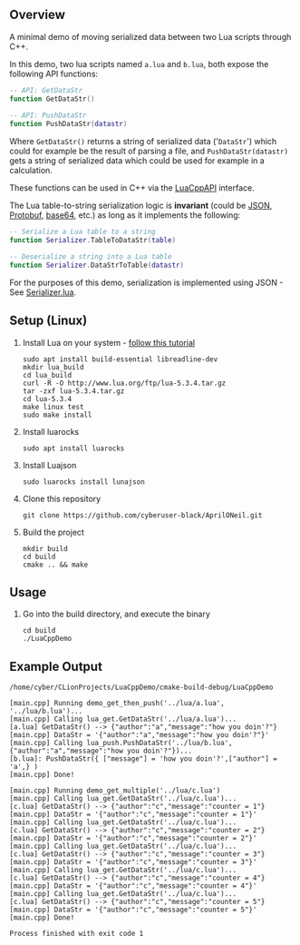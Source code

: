 ## Overview
A minimal demo of moving serialized data between two Lua scripts through C++.

In this demo, two lua scripts named ```a.lua``` and ```b.lua```, both expose the following API functions:
```lua
-- API: GetDataStr
function GetDataStr()
    
-- API: PushDataStr
function PushDataStr(datastr)
```
Where ```GetDataStr()``` returns a string of serialized data ('```DataStr```') which could for example be the result of parsing a file,
and ```PushDataStr(datastr)``` gets a string of serialized data which could be used for example in a calculation.

These functions can be used in C++ via the [LuaCppAPI](LuaCppAPI/LuaCppAPI.h) interface. 

The Lua table-to-string serialization logic is <b>invariant</b> (could be [JSON](https://www.json.org/json-en.html), [Protobuf](https://developers.google.com/protocol-buffers/docs/encoding), [base64](https://www.base64decode.org/), etc.) as long as it implements the following:
```lua
-- Serialize a Lua table to a string
function Serializer.TableToDataStr(table)

-- Deserialize a string into a Lua table
function Serializer.DataStrToTable(datastr)
```

For the purposes of this demo, serialization is implemented using JSON - See [Serializer.lua](LuaCppAPI/Serializer.lua). 
## Setup (Linux)
1) Install Lua on your system - [follow this tutorial](https://www.tecmint.com/install0lua0in-centos-ubuntu-linux)
    ```shell
   sudo apt install build-essential libreadline-dev
   mkdir lua_build
   cd lua_build
   curl -R -O http://www.lua.org/ftp/lua-5.3.4.tar.gz
   tar -zxf lua-5.3.4.tar.gz
   cd lua-5.3.4
   make linux test
   sudo make install
    ```
2) Install luarocks
   ```shell
   sudo apt install luarocks
   ```
3) Install Luajson
   ```shell
   sudo luarocks install lunajson
   ```
4) Clone this repository
   ```shell
   git clone https://github.com/cyberuser-black/AprilONeil.git
   ```
5) Build the project
   ```shell
   mkdir build
   cd build
   cmake .. && make
   ```

## Usage
1) Go into the build directory, and execute the binary
   ```shell
   cd build
   ./LuaCppDemo
   ```
   
## Example Output
```
/home/cyber/CLionProjects/LuaCppDemo/cmake-build-debug/LuaCppDemo

[main.cpp] Running demo_get_then_push('../lua/a.lua', '../lua/b.lua')... 
[main.cpp] Calling lua_get.GetDataStr('../lua/a.lua')...
[a.lua] GetDataStr() --> {"author":"a","message":"how you doin'?"}
[main.cpp] DataStr = '{"author":"a","message":"how you doin'?"}'
[main.cpp] Calling lua_push.PushDataStr('../lua/b.lua', {"author":"a","message":"how you doin'?"})...
[b.lua]: PushDataStr({ ["message"] = 'how you doin'?',["author"] = 'a',} )
[main.cpp] Done!

[main.cpp] Running demo_get_multiple('../lua/c.lua')
[main.cpp] Calling lua_get.GetDataStr('../lua/c.lua')...
[c.lua] GetDataStr() --> {"author":"c","message":"counter = 1"}
[main.cpp] DataStr = '{"author":"c","message":"counter = 1"}'
[main.cpp] Calling lua_get.GetDataStr('../lua/c.lua')...
[c.lua] GetDataStr() --> {"author":"c","message":"counter = 2"}
[main.cpp] DataStr = '{"author":"c","message":"counter = 2"}'
[main.cpp] Calling lua_get.GetDataStr('../lua/c.lua')...
[c.lua] GetDataStr() --> {"author":"c","message":"counter = 3"}
[main.cpp] DataStr = '{"author":"c","message":"counter = 3"}'
[main.cpp] Calling lua_get.GetDataStr('../lua/c.lua')...
[c.lua] GetDataStr() --> {"author":"c","message":"counter = 4"}
[main.cpp] DataStr = '{"author":"c","message":"counter = 4"}'
[main.cpp] Calling lua_get.GetDataStr('../lua/c.lua')...
[c.lua] GetDataStr() --> {"author":"c","message":"counter = 5"}
[main.cpp] DataStr = '{"author":"c","message":"counter = 5"}'
[main.cpp] Done!

Process finished with exit code 1

```
